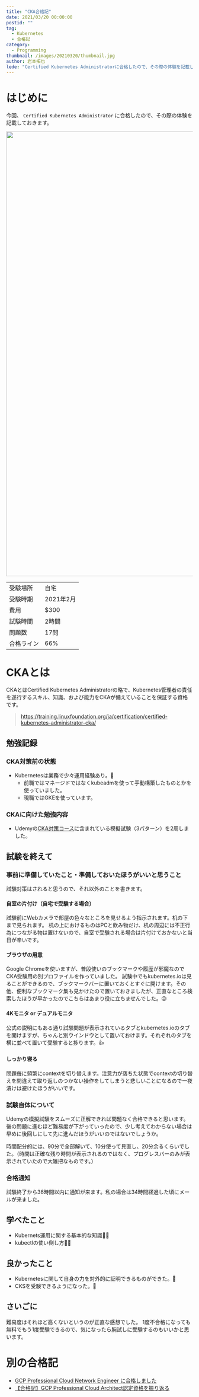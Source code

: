 ```yaml
---
title: "CKA合格記"
date: 2021/03/20 00:00:00
postid: ""
tag:
  - Kubernetes
  - 合格記
category:
  - Programming
thumbnail: /images/20210320/thumbnail.jpg
author: 岩本拓也
lede: "Certified Kubernetes Administratorに合格したので、その際の体験を記載しておきます。!"
---
```

# はじめに

今回、 `Certified Kubernetes Administrator` に合格したので、その際の体験を記載しておきます。

<img src="/images/20210320/takuya-iwamoto-.jpg" alt="" height="1200" width="929">

<table>
    <tr>
        <td>受験場所</td>
        <td>自宅</td>
    </tr>
    <tr>
        <td>受験時期</td>
        <td>2021年2月</td>
    </tr>
    <tr>
        <td>費用</td>
        <td>$300</td>
    </tr>
    <tr>
        <td>試験時間</td>
        <td>2時間</td>
    </tr>
    <tr>
        <td>問題数</td>
        <td>17問</td>
    </tr>
    <tr>
        <td>合格ライン</td>
        <td>66%</td>
    </tr>
</table>

# CKAとは

CKAとはCertified Kubernetes Administratorの略で、Kubernetes管理者の責任を遂行するスキル、知識、および能力をCKAが備えていることを保証する資格です。

> https://training.linuxfoundation.org/ja/certification/certified-kubernetes-administrator-cka/

## 勉強記録

### CKA対策前の状態

- Kubernetesは業務で少々運用経験あり。💪
  - 前職ではマネージドではなくkubeadmを使って手動構築したものとかを使っていました。
  - 現職ではGKEを使っています。

### CKAに向けた勉強内容

- Udemyの[CKA対策コース](https://www.udemy.com/course/certified-kubernetes-administrator-with-practice-tests/)に含まれている模擬試験（3パターン）を2周しました。

## 試験を終えて

### 事前に準備していたこと・準備しておいたほうがいいと思うこと

試験対策はされると思うので、それ以外のことを書きます。

#### 自室の片付け（自宅で受験する場合）

試験前にWebカメラで部屋の色々なところを見せるよう指示されます。机の下まで見られます。
机の上におけるものはPCと飲み物だけ、机の周辺には不正行為につながる物は置けないので、自室で受験される場合は片付けておかないと当日が辛いです。

#### ブラウザの用意

Google Chromeを使いますが、普段使いのブックマークや履歴が邪魔なのでCKA受験用の別プロファイルを作っていました。
試験中でもkubernetes.ioは見ることができるので、ブックマークバーに置いておくとすぐに開けます。その他、便利なブックマーク集も見かけたので置いておきましたが、正直なところ検索したほうが早かったのでこちらはあまり役に立ちませんでした。😥

#### 4Kモニタ or デュアルモニタ

公式の説明にもある通り試験問題が表示されているタブとkubernetes.ioのタブを開けますが、ちゃんと別ウインドウとして置いておけます。それぞれのタブを横に並べて置いて受験すると捗ります。👍

#### しっかり寝る

問題毎に頻繁にcontextを切り替えます。注意力が落ちた状態でcontextの切り替えを間違えて取り返しのつかない操作をしてしまうと悲しいことになるので一夜漬けは避けたほうがいいです。

### 試験自体について

Udemyの模擬試験をスムーズに正解できれば問題なく合格できると思います。後の問題に進むほど難易度が下がっていったので、少し考えてわからない場合は早めに後回しにして先に進んだほうがいいのではないでしょうか。

時間配分的には、90分で全部解いて、10分使って見直し、20分余るくらいでした。（時間は正確な残り時間が表示されるのではなく、プログレスバーのみが表示されていたので大雑把なものです。）

### 合格通知

試験終了から36時間以内に通知が来ます。私の場合は34時間経過した頃にメールが来ました。

## 学べたこと

- Kubernets運用に関する基本的な知識👨‍🎓
- kubectlの使い倒し方💁‍♂️

## 良かったこと

- Kubernetesに関して自身の力を対外的に証明できるものができた。💪
- CKSを受験できるようになった。👊

## さいごに

難易度はそれほど高くないというのが正直な感想でした。
1度不合格になっても無料でもう1度受験できるので、気になったら腕試しに受験するのもいいかと思います。

# 別の合格記

- [GCP Professional Cloud Network Engineer に合格しました](/articles/20200902/)
- [【合格記】GCP Professional Cloud Architect認定資格を振り返る](/articles/20190530/)
